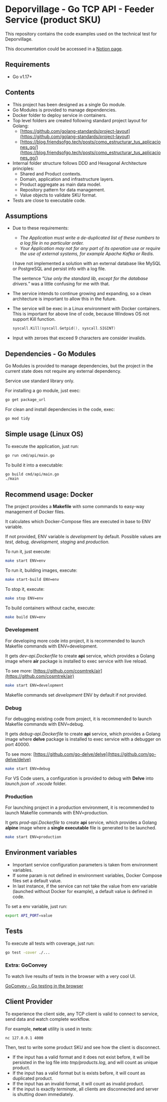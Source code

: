 # Deporvillage - Go TCP API - **Feeder Service (product SKU)**

This repository contains the code examples used on the technical test for Deporvillage.

This documentation could be accessed in a [Notion page](https://manurua.notion.site/Technical-Test-Deporvillage-885b3520a43b488992dc7ac0bd061e3f).

## Requirements

- Go v1.17+

## Contents

- This project has been designed as a single Go module.
- Go Modules is provided to manage dependencies.
- Docker folder to deploy service in containers.
- Top level folders are created following standard project layout for Golang:
    - [https://github.com/golang-standards/project-layout](https://github.com/golang-standards/project-layout)
    - [https://blog.friendsofgo.tech/posts/como_estructurar_tus_aplicaciones_go/](https://blog.friendsofgo.tech/posts/como_estructurar_tus_aplicaciones_go/)
- Internal folder structure follows DDD and Hexagonal Architecture principles:
    - Shared and Product contexts.
    - Domain, application and infrastructure layers.
    - Product aggregate as main data model.
    - Repository pattern for data management.
    - Value objects to validate SKU format.
- Tests are close to executable code.

## Assumptions

- Due to these requirements:
    - *The Application must write a de-duplicated list of these numbers to a log file in no particular order.*
    - *Your Application may not for any part of its operation use or require the use of external systems, for example Apache Kafka or Redis.*

    I have not implemented a solution with an external database like MySQL or PostgreSQL and persist info with a log file.

    The sentence *"Use only the standard lib, except for the database drivers."* was a little confusing for me with that.

- The service intends to continue growing and expanding, so a clean architecture is important to allow this in the future.
- The service will be exec in a Linux environment with Docker containers. This is important for above line of code, because Windows OS not support Kill function.

    ```go
    syscall.Kill(syscall.Getpid(), syscall.SIGINT)
    ```

- Input with zeroes that exceed 9 characters are consider invalids.

## Dependencies - Go Modules

Go Modules is provided to manage dependencies, but the project in the current state does not require any external dependency.

Service use standard library only.

For installing a go module, just exec:

```bash
go get package_url
```

For clean and install dependencies in the code, exec:

```bash
go mod tidy
```

## Simple usage (Linux OS)

To execute the application, just run:

```bash
go run cmd/api/main.go
```

To build it into a executable:

```bash
go build cmd/api/main.go
./main
```

## Recommend usage: Docker

The project provides a **Makefile** with some commands to easy-way management of Docker files.

It calculates which Docker-Compose files are executed in base to ENV variable.

If not provided, ENV variable is *development* by default. Possible values are *test, debug, development, staging* and *production.*

To run it, just execute:

```bash
make start ENV=env
```

To run it, building images, execute:

```bash
make start-build ENV=env
```

To stop it, execute:

```bash
make stop ENV=env
```

To build containers without cache, execute:

```bash
make build ENV=env
```

### Development

For developing more code into project, it is recommended to launch Makefile commands with ENV=development.

It gets *dev-api.Dockerfile* to create **api** service, which provides a Golang image where **air** package is installed to exec service with live reload.

To see more: [https://github.com/cosmtrek/air](https://github.com/cosmtrek/air)

```bash
make start ENV=development
```

Makefile commands set *development* ENV by default if not provided.

### Debug

For debugging existing code from project, it is recommended to launch Makefile commands with ENV=debug.

It gets *debug-api.Dockerfile* to create **api** service, which provides a Golang image where **delve** package is installed to exec service with a debugger on port 40000.

To see more: [https://github.com/go-delve/delve](https://github.com/go-delve/delve)

```bash
make start ENV=debug
```

For VS Code users, a configuration is provided to debug with **Delve** into *launch.json* of *.vscode* folder.

### Production

For launching project in a production environment, it is recommended to launch Makefile commands with ENV=production.

It gets *prod-api.Dockerfile* to create **api** service, which provides a Golang **alpine** image where a **single executable** file is generated to be launched.

```bash
make start ENV=production
```

## Environment variables

- Important service configuration parameters is taken from environment variables.
- If some param is not defined in environment variables, Docker Compose files set a default value.
- In last instance, if the service can not take the value from env variable (launched without Docker for example), a default value is defined in code.

To set a env variable, just run:

```bash
export API_PORT=value
```

## Tests

To execute all tests with coverage, just run:

```bash
go test -cover ./...
```

### Extra: GoConvey

To watch live results of tests in the browser with a very cool UI.

[GoConvey - Go testing in the browser](http://goconvey.co/)

## Client Provider

To experience the client side, any TCP client is valid to connect to service, send data and watch complete workflow.

For example, **netcat** utility is used in tests:

```bash
nc 127.0.0.1 4000
```

Then, test to write some product SKU and see how the client is disconnect.

- If the input has a valid format and it does not exist before, it will be persisted in the log file into *tmp/products.log*, and will count as unique product.
- If the input has a valid format but is exists before, it will count as duplicated product.
- If the input has an invalid format, it will count as invalid product.
- If the input is exactly *terminate*, all clients are disconnected and server is shutting down immediately.
